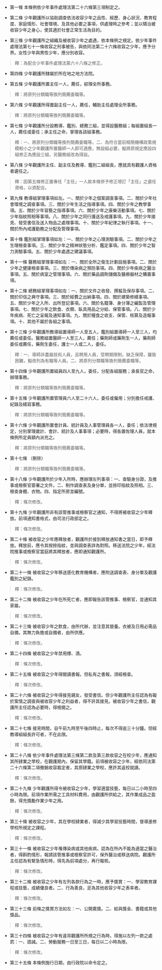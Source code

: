 * 第一條 本條例依少年事件處理法第二十六條第三項制定之。

* 第二條 少年觀護所以協助調查依法收容少年之品性、經歷、身心狀況、教育程度、家庭情形、社會環境、及其他必要之事項，供處理時之參考；並以矯治被收容少年之身心，使其適於社會正常生活為目的。

* 第三條 少年觀護所之組織及被收容少年之處遇，依本條例之規定。依少年事件處理法第七十一條收容之刑事被告，與依同法第二十六條收容之少年，應予分界。女性少年與男性少年，應分別收容。

> 釋：為配合少年事件處理法第六十八條之修正。

* 第四條 少年觀護所隸屬於所在地之地方法院。

* 第五條 少年觀護所置主任一人，薦任，綜理全所事務。

> 釋：將原列分類職等換列簡薦委職等。

* 第六條 少年觀護所得置副主任一人，薦任，輔助主任處理全所事務。

> 釋：將原列分類職等換列簡薦委職等。

* 第七條 少年觀護所分設教導、鑑別、總務三組，並得設醫務組；每組置組長一人，薦任或委任；承主任之命，掌理各該組事務。

> 釋：一、將原列分類職等換列簡薦委職等。二、為符合當前精簡機構政策規模較小之少年觀護所置醫師一人即可適應，無設組必要，擬將原規定應設四組修正為應設三組，另醫務組改為得設。

* 第八條 少年觀護所主任、副主任及教導、鑑別二組組長，應就具有觀護人資格者遴任之。

> 釋：因第五條修正置專任「主任」一人故本條併予修正增訂「主任」之遴任資格，以資配合。

* 第九條 教導組掌理事項如左。一、關於少年之個案調查事項。二、關於少年社會環境之調查事項。三、關於少年生活之指導事項。四、關於少年之教學事項。五、關於少年習藝之指導事項。六、關於少年之康樂活動事項。七、關於少年指紋照相等事項。八、關於少年之同行護送及戒護事項。九、關於少年接見、發受書信及送入物品之處理事項。十、關於少年紀律之執行事項。十一、關於所內戒護勤務之分配及管理事項。

* 第十條 鑑別組掌理事項如左：一、關於少年之心理測驗事項。二、關於少年之生理檢查事項。三、關於少年之精神狀態分析、鑑定事項。四、關於少年之智力測驗事項。五、關於少年處遇之建議事項。

* 第十一條 醫務組掌理事項如左：一、關於全所之衛生計劃設施事項。二、關於少年之健康檢查事項。三、關於傳染病之預防事項。四、關於少年疾病之醫治事項。五、關於病室之管理事項。六、關於藥品調劑儲備及醫療器材之購置事項。

* 第十二條 總務組掌理事項如左：一、關於文件之收發、撰擬及保存事項。二、關於印信之典守事項。三、關於經費之出納事項。四、關於建築修繕事項。五、關於少年之入所、出所登記事項。六、關於名籍簿、身分簿之編製及管理事項。七、關於少年之飲食、衣類、臥具用品之分給、保管事項。八、關於少年疾病、死亡之呈報及通知事項。九、關於糧食之收支、保管、核算及造報事項。十、其他不屬於各組之事項。

* 第十三條 少年觀護所教導組置導師一人至五人，鑑別組置導師一人至三人，均薦任或委任。醫務組置醫師一人至三人，薦任；藥劑師或藥劑生一人，藥劑師委任或薦任，藥劑生委任，護士一人或二人，委任。

> 釋：一、導師非盡屬技術人員，且聘用人員，受聘期限制，缺乏保障，羅致困難，擬改列為有職等人員。二、將原列分類職等換列簡薦委職等。

* 第十四條 少年觀護所置組員四人至九人，委任，分配各組服務；承長官之命，辦理事務。

> 釋：將原列分類職等換列簡薦委職等。

* 第十五條 少年觀護所置管理員六人至二十六人，委任或僱用；分別擔任戒護、紀錄及繕寫事務。

> 釋：將原列分類職等換列簡薦委職等。

* 第十六條 少年觀護所置會計員、統計員及人事管理員各一人，委任；依法律規定，分別掌理歲計、會計、統計及人事事項；必要時，得各置佐理人員，就本條例所定員額內派充之。

> 釋：將原列分類職等換列簡薦委職等。

* 第十七條 （刪除）

> 釋：將原列分類職等換列簡薦委職等。

* 第十八條 少年觀護所於少年入所時，應辦理左列事項：一、查驗身分證，及推事或檢察官簽署之文件。二、制作調查表及身分單，並捺印指紋及照相。三、檢查身體、衣物。四、指定所房並編號。

> 釋：條次修改。

* 第十九條 少年觀護所非有該管推事或檢察官之通知，不得將被收容之少年釋放。前項通知書格式，由司法行政部定之。

> 釋：條次修改。

* 第二十條 被收容之少年應釋放者，觀護所於接到釋放通知書之當日，即予釋放。釋放前，應令其按捺指紋，並與調查表詳為對照。移送法院之少年，經法院推事或檢察官當庭將其釋放者，應即通知觀護所。

> 釋：條次修改。

* 第二十一條 被收容之少年移送感化教育機構者，應附送調查表、身分單及觀護鑑別之紀錄。

> 釋：條次修改。

* 第二十二條 被收容之少年在所死亡者，應即報告該管推事、檢察官，並通知其家屬。

> 釋：條次修改。

* 第二十三條 被收容少年之飲食，由所代辦，並注意其營養。衣被及日用必需品自備，其無力負擔或自備者，由所供應。

> 釋：條次修改。

* 第二十四條 被收容之少年禁用煙、酒。

> 釋：條次修改。

* 第二十五條 被收容之少年得閱讀書報。但私有之書報，須經檢查。

> 釋：條次修改。

* 第二十六條 被收容之少年得接見親友，發受書信。但少年觀護所主任認為有礙於案情之調查與被收容少年之利益者，得不許其接見。被收容少年之書信，觀護所主任認為必要時，得檢閱之。

> 釋：條次修改。

* 第二十七條 接見時間，自午前九時至午後四時止，每次不得逾三十分鐘。但經教導組組長許可者，不在此限。

> 釋：條次修改。

* 第二十八條 依少年事件處理法第三條第二款及第三款收容之在校少年，應通知其所肄業之學校，在觀護期內，保留其學籍。前項被收容之少年，經依同法第二十六條第二項撤銷收容裁定者，其原肄業之學校，應許其返校就讀。

> 釋：條次修改。

* 第二十九條 少年觀護所得令被收容之少年，學習適當技藝，每日以二小時至四小時為限。前項作業所需之工具材料費用，由觀護所供給之，其作業成品之盈餘，得充獎勵作業少年之用。

> 釋：條次修改。

* 第三十條 被收容之少年，其在學校肄業者，得減少其學習技藝時間，督導進修學校所規定之課程。

> 釋：條次修改。

* 第三十一條 被收容之少年罹傳染病或其他疾病，認為在所內不能為適當之醫治者，得斟酌情形，報請該管推事或檢察官許可，保外醫治或移送病院。觀護所主任認為有緊急情形時，得先為前項處分，再行報核。

> 釋：條次修改。

* 第三十二條 被收容之少年有左列各款行為之一時，應予獎賞：一、學習教育課程或技藝，成績優良者。二、行為善良，足為其他收容少年之表率者。

> 釋：條次修改。

* 第三十三條 前條之獎賞方法如左：一、公開嘉獎。二、給與獎金、書籍或其他獎品。

> 釋：條次修改。

* 第三十四條 被收容之少年有違背觀護所所規之行為時，得施以左列一款之處罰：一、誥誡。二、勞動服務一日至三日，每日以二小時為限。

> 釋：條次修改。

* 第三十五條 本條例施行日期，由行政院以命令定之。

